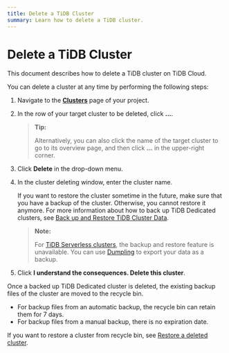 ```yaml
---
title: Delete a TiDB Cluster
summary: Learn how to delete a TiDB cluster.
---
```


# Delete a TiDB Cluster

This document describes how to delete a TiDB cluster on TiDB Cloud.

You can delete a cluster at any time by performing the following steps:

1. Navigate to the [**Clusters**](https://tidbcloud.com/console/clusters) page of your project.
2. In the row of your target cluster to be deleted, click **...**.

    > **Tip:**
    >
    > Alternatively, you can also click the name of the target cluster to go to its overview page, and then click **...** in the upper-right corner.

3. Click **Delete** in the drop-down menu.
4. In the cluster deleting window, enter the cluster name.

    If you want to restore the cluster sometime in the future, make sure that you have a backup of the cluster. Otherwise, you cannot restore it anymore. For more information about how to back up TiDB Dedicated clusters, see [Back up and Restore TiDB Cluster Data](/tidb-cloud/backup-and-restore.md).

    > **Note:**
    >
    > For [TiDB Serverless clusters](/tidb-cloud/select-cluster-tier.md#serverless-tier-beta), the backup and restore feature is unavailable. You can use [Dumpling](https://docs.pingcap.com/tidb/stable/dumpling-overview) to export your data as a backup.

5. Click **I understand the consequences. Delete this cluster**.

 Once a backed up TiDB Dedicated cluster is deleted, the existing backup files of the cluster are moved to the recycle bin.

- For backup files from an automatic backup, the recycle bin can retain them for 7 days.
- For backup files from a manual backup, there is no expiration date.

 If you want to restore a cluster from recycle bin, see [Restore a deleted cluster](/tidb-cloud/backup-and-restore.md#restore-a-deleted-cluster).
